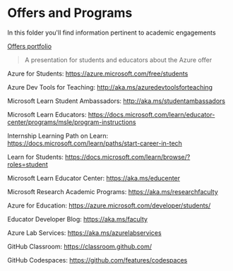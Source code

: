 # Offers and Programs

In this folder you'll find information pertinent to academic engagements

[Offers portfolio](./presentations/StudentsCloudAdvocacyPortfolio.pptx) 
> A presentation for students and educators about the Azure offer

Azure for Students: https://azure.microsoft.com/free/students

Azure Dev Tools for Teaching: http://aka.ms/azuredevtoolsforteaching

Microsoft Learn Student Ambassadors: http://aka.ms/studentambassadors

Microsoft Learn Educators: https://docs.microsoft.com/learn/educator-center/programs/msle/program-instructions

Internship Learning Path on Learn: https://docs.microsoft.com/learn/paths/start-career-in-tech

Learn for Students: https://docs.microsoft.com/learn/browse/?roles=student

Microsoft Learn Educator Center: https://aka.ms/educenter

Microsoft Research Academic Programs: https://aka.ms/researchfaculty

Azure for Education: https://azure.microsoft.com/developer/students/

Educator Developer Blog: https://aka.ms/faculty

Azure Lab Services: https://aka.ms/azurelabservices

GitHub Classroom: https://classroom.github.com/

GitHub Codespaces: https://github.com/features/codespaces
